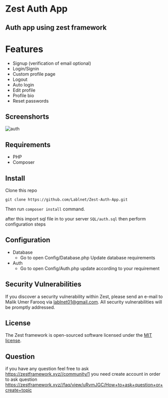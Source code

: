 # Zest Auth App

## Auth app using zest framework 

# Features

- Signup (verification of email optional)
- Login/Signin 
- Custom profile page
- Logout
- Auto login
- Edit profile
- Profile bio
- Reset passwords

## Screenshorts

![auth](https://i.imgur.com/us7giXa.png)



## Requirements

- PHP
- Composer

## Install

Clone this repo

``` git clone https://github.com/Lablnet/Zest-Auth-App.git ```

Then run ```composer install``` command.

after this import sql file in to your server ```SQL/auth.sql``` then perform configuration steps

## Configuration

- Database
    - Go to open Config/Database.php Update database requirements
- Auth 
     - Go to open Config/Auth.php update according to your requirement

## Security Vulnerabilities

If you discover a security vulnerability within Zest, 
please send an e-mail to Malik Umer Farooq
via [lablnet01@gmail.com](mailto:lablnet01@gmail.com). 
All security vulnerabilities will be promptly addressed.

## License

The Zest framework is open-sourced software 
licensed under the [MIT license](https://opensource.org/licenses/MIT).

## Question

if you have any question feel free to ask https://zestframework.xyz//community/1 you need create account in order to ask question
https://zestframework.xyz//faq/view/uRvmJGC/How+to+ask+question+or+create+topic

